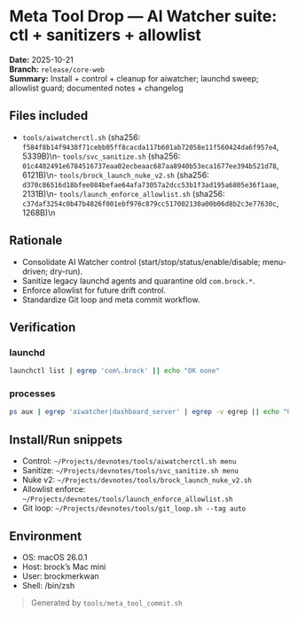 # Meta Tool Drop — AI Watcher suite: ctl + sanitizers + allowlist
**Date:** 2025-10-21  
**Branch:** `release/core-web`  
**Summary:** Install + control + cleanup for aiwatcher; launchd sweep; allowlist guard; documented notes + changelog

## Files included
- `tools/aiwatcherctl.sh`  (sha256: `f584f8b14f9438f71cebb05ff8cacda117b601ab72058e11f560424da6f957e4`, 5339B)\n- `tools/svc_sanitize.sh`  (sha256: `01c4402491e6784516737eaa02ecbeaac687aa8940b53eca1677ee394b521d78`, 6121B)\n- `tools/brock_launch_nuke_v2.sh`  (sha256: `d370c86516d18bfee084befae64afa73057a2dcc53b1f3ad195a6805e36f1aae`, 2131B)\n- `tools/launch_enforce_allowlist.sh`  (sha256: `c37daf3254c0b47b4826f001ebf976c879cc517002130a00b06d8b2c3e77630c`, 1268B)\n

## Rationale
- Consolidate AI Watcher control (start/stop/status/enable/disable; menu-driven; dry-run).
- Sanitize legacy launchd agents and quarantine old `com.brock.*`.
- Enforce allowlist for future drift control.
- Standardize Git loop and meta commit workflow.

## Verification
### launchd
```bash
launchctl list | egrep 'com\.brock' || echo "OK none"
```

### processes
```bash
ps aux | egrep 'aiwatcher|dashboard_server' | egrep -v egrep || echo "OK none"
```

## Install/Run snippets
- Control: `~/Projects/devnotes/tools/aiwatcherctl.sh menu`
- Sanitize: `~/Projects/devnotes/tools/svc_sanitize.sh menu`
- Nuke v2: `~/Projects/devnotes/tools/brock_launch_nuke_v2.sh`
- Allowlist enforce: `~/Projects/devnotes/tools/launch_enforce_allowlist.sh`
- Git loop: `~/Projects/devnotes/tools/git_loop.sh --tag auto`

## Environment
- OS: macOS 26.0.1
- Host: brock’s Mac mini
- User: brockmerkwan
- Shell: /bin/zsh

> Generated by `tools/meta_tool_commit.sh`
